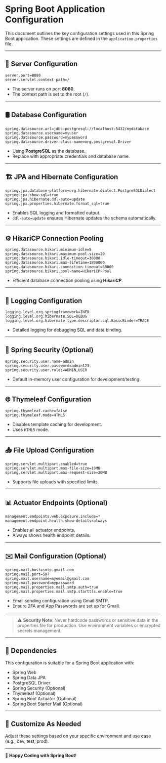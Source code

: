 # Spring Boot Application Configuration

This document outlines the key configuration settings used in this Spring Boot application. These settings are defined in the `application.properties` file.

---

## 📡 Server Configuration

```properties
server.port=8080  
server.servlet.context-path=/
```

- The server runs on port **8080**.
- The context path is set to the root (`/`).

---

## 🛢️ Database Configuration

```properties
spring.datasource.url=jdbc:postgresql://localhost:5432/mydatabase  
spring.datasource.username=myuser  
spring.datasource.password=mypassword  
spring.datasource.driver-class-name=org.postgresql.Driver
```

- Using **PostgreSQL** as the database.
- Replace with appropriate credentials and database name.

---

## 🏗️ JPA and Hibernate Configuration

```properties
spring.jpa.database-platform=org.hibernate.dialect.PostgreSQLDialect  
spring.jpa.show-sql=true  
spring.jpa.hibernate.ddl-auto=update  
spring.jpa.properties.hibernate.format_sql=true
```

- Enables SQL logging and formatted output.
- `ddl-auto=update` ensures Hibernate updates the schema automatically.

---

## ⚙️ HikariCP Connection Pooling

```properties
spring.datasource.hikari.minimum-idle=5  
spring.datasource.hikari.maximum-pool-size=20  
spring.datasource.hikari.idle-timeout=30000  
spring.datasource.hikari.max-lifetime=1800000  
spring.datasource.hikari.connection-timeout=30000  
spring.datasource.hikari.pool-name=HikariCP-Pool
```

- Efficient database connection pooling using **HikariCP**.

---

## 📝 Logging Configuration

```properties
logging.level.org.springframework=INFO  
logging.level.org.hibernate.SQL=DEBUG  
logging.level.org.hibernate.type.descriptor.sql.BasicBinder=TRACE
```

- Detailed logging for debugging SQL and data binding.

---

## 🔐 Spring Security (Optional)

```properties
spring.security.user.name=admin  
spring.security.user.password=admin123  
spring.security.user.roles=ADMIN,USER
```

- Default in-memory user configuration for development/testing.

---

## 🌐 Thymeleaf Configuration

```properties
spring.thymeleaf.cache=false  
spring.thymeleaf.mode=HTML5
```

- Disables template caching for development.
- Uses `HTML5` mode.

---

## 📤 File Upload Configuration

```properties
spring.servlet.multipart.enabled=true  
spring.servlet.multipart.max-file-size=10MB  
spring.servlet.multipart.max-request-size=20MB
```

- Supports file uploads with specified limits.

---

## 📊 Actuator Endpoints (Optional)

```properties
management.endpoints.web.exposure.include=*  
management.endpoint.health.show-details=always
```

- Enables all actuator endpoints.
- Always shows health endpoint details.

---

## ✉️ Mail Configuration (Optional)

```properties
spring.mail.host=smtp.gmail.com  
spring.mail.port=587  
spring.mail.username=myemail@gmail.com  
spring.mail.password=mypassword  
spring.mail.properties.mail.smtp.auth=true  
spring.mail.properties.mail.smtp.starttls.enable=true
```

- Email sending configuration using Gmail SMTP.
- Ensure 2FA and App Passwords are set up for Gmail.

---

> ⚠️ **Security Note**: Never hardcode passwords or sensitive data in the properties file for production. Use environment variables or encrypted secrets management.

---

## 🧩 Dependencies

This configuration is suitable for a Spring Boot application with:
- Spring Web
- Spring Data JPA
- PostgreSQL Driver
- Spring Security (Optional)
- Thymeleaf (Optional)
- Spring Boot Actuator (Optional)
- Spring Boot Starter Mail (Optional)

---

## 🔄 Customize As Needed

Adjust these settings based on your specific environment and use case (e.g., dev, test, prod).

---

📘 **Happy Coding with Spring Boot!**

